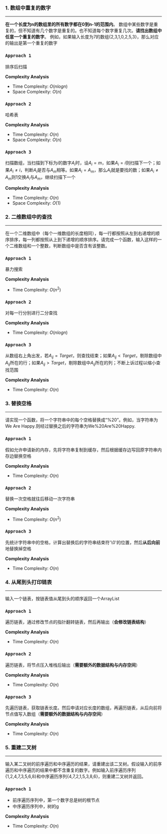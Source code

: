 ### 1.  数组中重复的数字
***
**在一个长度为n的数组里的所有数字都在0到n-1的范围内**。 数组中某些数字是重复的，但不知道有几个数字是重复的。也不知道每个数字重复几次。**请找出数组中任意一个重复的数字**。 例如，如果输入长度为7的数组{2,3,1,0,2,5,3}，那么对应的输出是第一个重复的数字

### `Approach 1`
排序后扫描

**Complexity Analysis**

-   Time Complexity: $O(nlogn)$
-   Space Complexity:  $O(n)$

### `Approach 2`
哈希表

**Complexity Analysis**

-   Time Complexity: $O(n)$
-   Space Complexity:  $O(n)$

### `Approach 3`
扫描数组，当扫描到下标为$i$的数字$A_i$时，设$A_i=m$，如果$A_i=i$则扫描下一个；如果$A_i \ne i$，判断$A_i$是否与$A_m$相等。如果$A_i=A_m$，那么$A_i$就是要找的数；如果$A_i \ne A_m$则1交换$A_i$与$A_m$，继续扫描下一个

**Complexity Analysis**

-   Time Complexity: $O(n)$
-   Space Complexity:  $O(1)$
### 2.  二维数组中的查找
***
在一个二维数组中（每个一维数组的长度相同），每一行都按照从左到右递增的顺序排序，每一列都按照从上到下递增的顺序排序。请完成一个函数，输入这样的一个二维数组和一个整数，判断数组中是否含有该整数。
### `Approach 1`
暴力搜索

**Complexity Analysis**

-   Time Complexity: $O(n^2)$
### `Approach 2`
对每一行分别进行二分查找

**Complexity Analysis**

-   Time Complexity: $O(nlogn)$

### `Approach 3`
从数组右上角出发，若$A_{ij}=Target$，则查找结束；如果$A_{ij} < Target$，剔除数组中$A_{ij}$所在的行；如果$A_{ij} > Target$，剔除数组中$A_{ij}$所在的列；不断上诉过程以缩小查找范围

**Complexity Analysis**

-   Time Complexity: $O(n)$
### 3.  替换空格
***
请实现一个函数，将一个字符串中的每个空格替换成“%20”。例如，当字符串为We Are Happy.则经过替换之后的字符串为We%20Are%20Happy.
### `Approach 1`
假如允许申请新的内存，先将字符串复制到缓存，然后根据缓存边写回原字符串内存边替换空格

**Complexity Analysis**

-   Time Complexity: $O(n)$
### `Approach 2`
替换一次空格就往后移动一次字符串

**Complexity Analysis**

-   Time Complexity: $O(n^2)$

### `Approach 3`
先统计字符串中的空格，计算出替换后的字符串结束符'\0'的位置，然后**从后向前**地替换掉空格

**Complexity Analysis**

-   Time Complexity: $O(n)$
### 4.  从尾到头打印链表
***
输入一个链表，按链表值从尾到头的顺序返回一个ArrayList
### `Approach 1`
遍历链表，通过修改节点的指针翻转链表，然后再输出（**会修改链表结构**）

**Complexity Analysis**

-   Time Complexity: $O(n)$
### `Approach 2`
遍历链表，将节点压入堆栈后输出（**需要额外的数据结构与内存空间**）

**Complexity Analysis**

-   Time Complexity: $O(n)$

### `Approach 3`
先遍历链表，获取链表长度。然后申请对应长度的数组，再遍历链表，从后向前将节点值写入数组（**需要额外的数据结构与内存空间**）

**Complexity Analysis**

-   Time Complexity: $O(n)$  
### 5.  重建二叉树
***
输入某二叉树的前序遍历和中序遍历的结果，请重建出该二叉树。假设输入的前序遍历和中序遍历的结果中都不含重复的数字。例如输入前序遍历序列{1,2,4,7,3,5,6,8}和中序遍历序列{4,7,2,1,5,3,8,6}，则重建二叉树并返回。
### `Approach 1`
- 前序遍历序列中，第一个数字总是树的根节点
- 中序遍历序列中，树的g

**Complexity Analysis**

-   Time Complexity: $O(n)$

<!--stackedit_data:
eyJoaXN0b3J5IjpbLTE2ODUyMDUwODMsMTY4NTAwMTQ2NiwyMT
M0NzI4OTU0LC0yOTg2MDI1ODcsMTU1MDA0NjAxOF19
-->